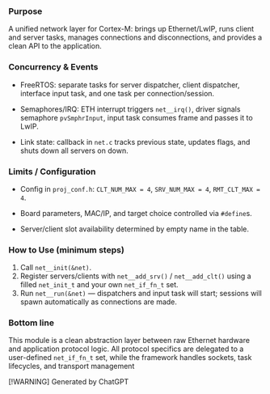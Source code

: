 ### Purpose

A unified network layer for Cortex-M: brings up Ethernet/LwIP, runs client and server tasks, manages connections and disconnections, and provides a clean API to the application.


### Concurrency & Events

* FreeRTOS: separate tasks for server dispatcher, client dispatcher, interface input task, and one task per connection/session.

* Semaphores/IRQ: ETH interrupt triggers ```net__irq()```, driver signals semaphore ```pvSmphrInput```, input task consumes frame and passes it to LwIP.

* Link state: callback in ```net.c``` tracks previous state, updates flags, and shuts down all servers on down.


### Limits / Configuration

* Config in ```proj_conf.h```: ```CLT_NUM_MAX = 4```, ```SRV_NUM_MAX = 4```, ```RMT_CLT_MAX = 4```.

* Board parameters, MAC/IP, and target choice controlled via ```#define```s.

* Server/client slot availability determined by empty name in the table.


### How to Use (minimum steps)

1. Call ```net__init(&net)```.
2. Register servers/clients with ```net__add_srv()``` / ```net__add_clt()``` using a filled ```net_init_t``` and your own ```net_if_fn_t``` set.
3. Run ```net__run(&net)``` — dispatchers and input task will start; sessions will spawn automatically as connections are made.


### Bottom line
This module is a clean abstraction layer between raw Ethernet hardware and application protocol logic. All protocol specifics are delegated to a user-defined ```net_if_fn_t``` set, while the framework handles sockets, task lifecycles, and transport management

[!WARNING]
Generated by ChatGPT
